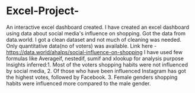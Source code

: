# Excel-Project-
An interactive excel dashboard created.
I have created an excel dashboard using data about social media's influence on shopping. Got the data from data.world. I got a clean dataset and not much of cleaning was needed. Only quantitative data(no of voters) was available.
Link here - https://data.world/ahalps/social-influence-on-shopping
I have used few formulas like Averageif, nestedif, sumif and xlookup for analysis purpose
Insights inferred:1. Most of the voters shopping habits were not influenced by social media, 2. Of those who have been influenced Instagram has got the highest votes, followed by Facebook. 3. Female genders shopping habits were influenced more compared to the male gender.
